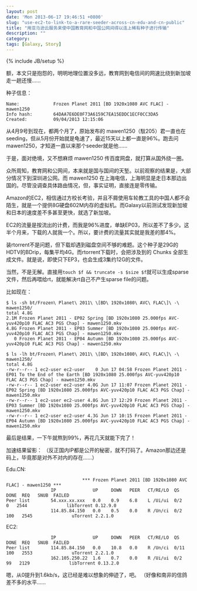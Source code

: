```yaml
---
layout: post
date: 'Mon 2013-06-17 19:46:51 +0800'
slug: "use-ec2-to-link-to-a-rare-seeder-across-cn-edu-and-cn-public"
title: "用亚马逊云服务来使中国教育网和中国公网间得以连上稀有种子进行传输"
description: ""
category: 
tags: [Galaxy, Story]
---
```

{% include JB/setup %}

额，本文只是抱怨的，明明地理位置没多远，教育网到电信间的网速比绕到新加坡走一趟还慢……

种子信息：

	Name:             Frozen Planet 2011 [BD 1920x1080 AVC FLAC] - mawen1250
	Info hash:        64DAA7E6DE0F73A6159C7EA15EDDC1ECF0CC3DA5
	Created:          09/04/2013 12:15:06


从4月9号到现在，都两个月了，原始发布的 mawen1250（馼205）君一直也在seeding，但从5月份开始就是龟速了，最近15天以上都一直是96%。跑去问 mawen1250，才知道一直以来那个seeder就是他……

于是，面对绝境，又不想麻烦 mawen1250 传百度网盘，就打算从国外绕一圈。

众所周知，教育网和公网间，本来就是国与国间的天堑。以前观察的结果是，大部分情况下到深圳进公网。而 mawen1250 在上海电信，上海明显是走日本那边出国的。尽管没调查具体路由情况，但，事实证明，直接连是零传输。

Amazon的EC2，相信通过方校长考验，并且不屑使用车轮教工具的中国人都不会陌生，就是一个提供8G硬盘602M内存的虚拟机。而Galaxy以前测试发现新加坡和日本的速度差不多甚至更快，就选了新加坡。

EC2的流量是按流出的计费，而我是96%进度，单缺EP03，所以差不了多少。这半个月来，下载的人就我一个。所以，要计费的流量其实就是我差的那4%。

装rtorrent不是问题，但下载却遇到磁盘空间不够的难题。这个种子是29G的HDTV的BDrip，每集平均4G。而rtorrent下载时，会把涉及到的 Chunks 全部生成文件。就是说，即使只下EP3，也会生成3集约12G的文件。

当然，不是无解。直接用`touch $f && truncate -s $size $f`就可以生成sparse文件，然后再喂给rt，就能解决rt自己不产生sparse file的问题。

比如现在：

	$ ls -sh bt/Frozen\ Planet\ 2011\ \[BD\ 1920x1080\ AVC\ FLAC\]\ -\ mawen1250/
	total 4.8G
	2.1M Frozen Planet 2011 - EP02 Spring [BD 1920x1080 25.000fps AVC-yuv420p10 FLAC AC3 PGS Chap] - mawen1250.mkv
	4.8G Frozen Planet 2011 - EP03 Summer [BD 1920x1080 25.000fps AVC-yuv420p10 FLAC AC3 PGS Chap] - mawen1250.mkv
	   0 Frozen Planet 2011 - EP04 Autumn [BD 1920x1080 25.000fps AVC-yuv420p10 FLAC AC3 PGS Chap] - mawen1250.mkv
	
	$ ls -lh bt/Frozen\ Planet\ 2011\ \[BD\ 1920x1080\ AVC\ FLAC\]\ -\ mawen1250/
	total 4.8G
	-rw-r--r-- 1 ec2-user ec2-user    0 Jun 17 04:58 Frozen Planet 2011 - EP01 To the End of the Earth [BD 1920x1080 25.000fps AVC-yuv420p10 FLAC AC3 PGS Chap] - mawen1250.mkv
	-rw-r--r-- 1 ec2-user ec2-user 4.0G Jun 17 11:07 Frozen Planet 2011 - EP02 Spring [BD 1920x1080 25.000fps AVC-yuv420p10 FLAC AC3 PGS Chap] - mawen1250.mkv
	-rw-r--r-- 1 ec2-user ec2-user 4.8G Jun 17 12:29 Frozen Planet 2011 - EP03 Summer [BD 1920x1080 25.000fps AVC-yuv420p10 FLAC AC3 PGS Chap] - mawen1250.mkv
	-rw-r--r-- 1 ec2-user ec2-user 4.3G Jun 17 10:15 Frozen Planet 2011 - EP04 Autumn [BD 1920x1080 25.000fps AVC-yuv420p10 FLAC AC3 PGS Chap] - mawen1250.mkv

最后是结果，一下午就熬到99%，再花几天就能下完了！


加速结果留影：
（反正国内IP都是公开的秘密，就不打码了。Amazon那边还是码上，毕竟那是对外不对内的存在……）

Edu.CN:

	                             *** Frozen Planet 2011 [BD 1920x1080 AVC FLAC] - mawen1250 ***
	                 IP              UP     DOWN   PEER   CT/RE/LO  QS    DONE  REQ   SNUB  FAILED
	Peer list        54.xxx.xx.xxx   0.0    0.9    6.8    L /Ui/ui  0/2     0   2544               libTorrent 0.12.9.0
	                 114.85.84.150   0.0    0.5    0.0    R /Un/ci  0/2   100   2545               uTorrent 2.2.1.0

EC2:

	                 IP              UP     DOWN   PEER   CT/RE/LO  QS    DONE  REQ   SNUB  FAILED
	Peer list        114.85.84.150   0.0    10.8   0.0    R /Un/ci  0/11  100   2553               uTorrent 2.2.1.0
	                 162.105.250.22  1.6    0.7    0.0    R /Ui/ui  0/2    99   2129               libTorrent 0.13.2.0


嗯，从0提升到1.6kb/s，这已经是难以想象的伸迹了，吧。
（好像和南非的信鸽差不多的水平……
